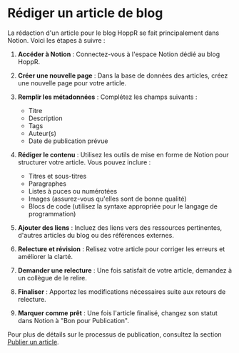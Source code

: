 # Rédiger un article de blog

La rédaction d'un article pour le blog HoppR se fait principalement dans Notion. Voici les étapes à suivre :

1. **Accéder à Notion** : Connectez-vous à l'espace Notion dédié au blog HoppR.

2. **Créer une nouvelle page** : Dans la base de données des articles, créez une nouvelle page pour votre article.

3. **Remplir les métadonnées** : Complétez les champs suivants :
   - Titre
   - Description
   - Tags
   - Auteur(s)
   - Date de publication prévue

4. **Rédiger le contenu** : Utilisez les outils de mise en forme de Notion pour structurer votre article. Vous pouvez inclure :
   - Titres et sous-titres
   - Paragraphes
   - Listes à puces ou numérotées
   - Images (assurez-vous qu'elles sont de bonne qualité)
   - Blocs de code (utilisez la syntaxe appropriée pour le langage de programmation)

5. **Ajouter des liens** : Incluez des liens vers des ressources pertinentes, d'autres articles du blog ou des références externes.

6. **Relecture et révision** : Relisez votre article pour corriger les erreurs et améliorer la clarté.

7. **Demander une relecture** : Une fois satisfait de votre article, demandez à un collègue de le relire.

8. **Finaliser** : Apportez les modifications nécessaires suite aux retours de relecture.

9. **Marquer comme prêt** : Une fois l'article finalisé, changez son statut dans Notion à "Bon pour Publication".

Pour plus de détails sur le processus de publication, consultez la section [Publier un article](02_publishing_article.md).
